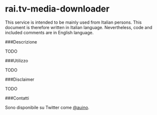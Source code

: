 # rai.tv-media-downloader

This service is intended to be mainly used from Italian persons.
This document is therefore written in Italian language.
Nevertheless, code and included comments are in English language.

###Descrizione

TODO

###Utilizzo

TODO

###Disclaimer

TODO

###Contatti

Sono disponibile su Twitter come [@auino](https://twitter.com/auino).
